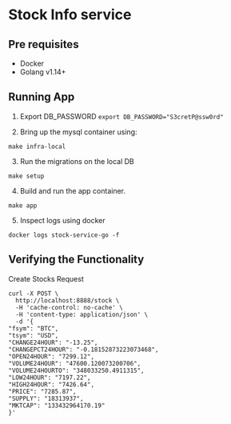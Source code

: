 # Stock Info service


## Pre requisites

- Docker
- Golang v1.14+
 
 
## Running App 

1. Export DB_PASSWORD
`export DB_PASSWORD="S3cretP@ssw0rd"` 

2. Bring up the mysql container using:

`make infra-local`

3. Run the migrations on the local DB 
 
`make setup`

4. Build and run the app container.

`make app`

5. Inspect logs using docker 

`docker logs stock-service-go -f`

## Verifying the Functionality

Create Stocks Request
```
curl -X POST \
  http://localhost:8888/stock \
  -H 'cache-control: no-cache' \
  -H 'content-type: application/json' \
  -d '{
"fsym": "BTC",
"tsym": "USD",
"CHANGE24HOUR": "-13.25",
"CHANGEPCT24HOUR": "-0.18152873223073468",
"OPEN24HOUR": "7299.12",
"VOLUME24HOUR": "47600.120073200706",
"VOLUME24HOURTO": "348033250.4911315",
"LOW24HOUR": "7197.22",
"HIGH24HOUR": "7426.64",
"PRICE": "7285.87",
"SUPPLY": "18313937",
"MKTCAP": "133432964170.19"
}'
```


